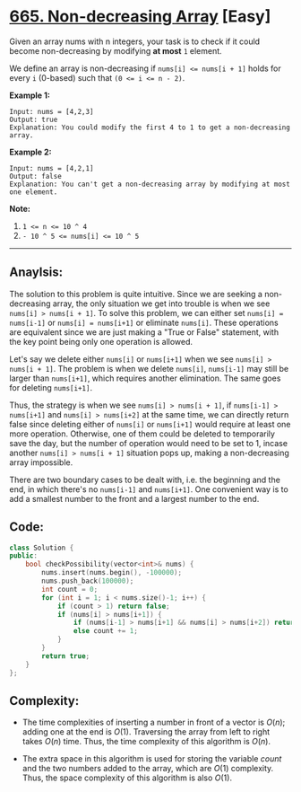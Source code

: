 # [665. Non-decreasing Array](https://leetcode.com/problems/non-decreasing-array/) [Easy]

Given an array nums with n integers, your task is to check if it could become non-decreasing by modifying **at most** `1` element.

We define an array is non-decreasing if `nums[i] <= nums[i + 1]` holds for every `i` (0-based) such that `(0 <= i <= n - 2)`.

**Example 1:**

```
Input: nums = [4,2,3]
Output: true
Explanation: You could modify the first 4 to 1 to get a non-decreasing array.
```

**Example 2:**

```
Input: nums = [4,2,1]
Output: false
Explanation: You can't get a non-decreasing array by modifying at most one element.
```

**Note:**

1. `1 <= n <= 10 ^ 4`
2. `- 10 ^ 5 <= nums[i] <= 10 ^ 5`

-----

## **Anaylsis:**
The solution to this problem is quite intuitive. Since we are seeking a non-decreasing array, the only situation we get into trouble is when we see `nums[i] > nums[i + 1]`. To solve this problem, we can either set `nums[i] = nums[i-1]` or `nums[i] = nums[i+1]` or eliminate `nums[i]`. These operations are equivalent since we are just making a "True or False" statement, with the key point being only one operation is allowed.

Let's say we delete either `nums[i]` or `nums[i+1]` when we see `nums[i] > nums[i + 1]`. The problem is when we delete `nums[i]`, `nums[i-1]` may still be larger than `nums[i+1]`, which requires another elimination. The same goes for deleting `nums[i+1]`.

Thus, the strategy is when we see `nums[i] > nums[i + 1]`, if `nums[i-1] > nums[i+1]` and `nums[i] > nums[i+2]` at the same time, we can directly return false since deleting either of `nums[i]` or `nums[i+1]` would require at least one more operation. Otherwise, one of them could be deleted to temporarily save the day, but the number of operation would need to be set to 1, incase another `nums[i] > nums[i + 1]` situation pops up, making a non-decreasing array impossible.

There are two boundary cases to be dealt with, i.e. the beginning and the end, in which there's no `nums[i-1]` and `nums[i+1]`. One convenient way is to add a smallest number to the front and a largest number to the end. 

## **Code:**
```cpp
class Solution {
public:
    bool checkPossibility(vector<int>& nums) {
        nums.insert(nums.begin(), -100000);
        nums.push_back(100000);
        int count = 0;
        for (int i = 1; i < nums.size()-1; i++) {
            if (count > 1) return false;
            if (nums[i] > nums[i+1]) {
                if (nums[i-1] > nums[i+1] && nums[i] > nums[i+2]) return false;
                else count += 1;
            }
        }
        return true;
    }
};
```

## **Complexity:**
- The time complexities of inserting a number in front of a vector is $O(n)$; adding one at the end is $O(1)$. Traversing the array from left to right takes $O(n)$ time. Thus, the time complexity of this algorithm is $O(n)$.

- The extra space in this algorithm is used for storing the variable $count$ and the two numbers added to the array, which are $O(1)$ complexity. Thus, the space complexity of this algorithm is also $O(1)$.
